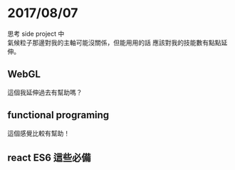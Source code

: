 # 2017/08/07  
思考 side project 中  
氣候粒子那邊對我的主軸可能沒關係，但能用用的話 應該對我的技能數有點點延伸。  

## WebGL
這個我延伸過去有幫助嗎？

## functional programing
這個感覺比較有幫助！  

## react ES6 這些必備

